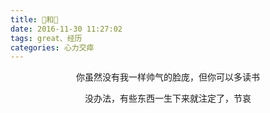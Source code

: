 ```yaml
---
title: 🍌和🍊
date: 2016-11-30 11:27:02
tags: great、经历
categories: 心力交瘁
---
```


<center>你虽然没有我一样帅气的脸庞，但你可以多读书

没办法，有些东西一生下来就注定了，节哀</center>
